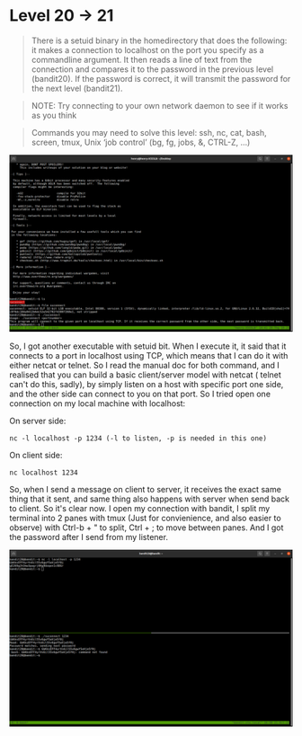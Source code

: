# Level 20 -> 21
> There is a setuid binary in the homedirectory that does the following: it makes a connection to localhost on the port you specify as a commandline argument. It then reads a line of text from the connection and compares it to the password in the previous level (bandit20). If the password is correct, it will transmit the password for the next level (bandit21).

> NOTE: Try connecting to your own network daemon to see if it works as you think

> Commands you may need to solve this level: ssh, nc, cat, bash, screen, tmux, Unix ‘job control’ (bg, fg, jobs, &, CTRL-Z, …)

![Sol](https://github.com/HenryNg101/ctf-write-ups/blob/main/Over_the_wire/Bandit/Level%2020%20-%3E%2021/Images/0.png)

So, I got another executable with setuid bit. When I execute it, it said that it connects to a port in localhost using TCP, which means
that I can do it with either netcat or telnet. So I read the manual doc for both command, and I realised that you can build a basic client/server model with netcat (
telnet can't do this, sadly), by simply listen on a host with specific port one side, and the other side can connect to you on that port. So I tried open one connection
on my local machine with localhost:

On server side: 

    nc -l localhost -p 1234 (-l to listen, -p is needed in this one)
   
On client side:
    
    nc localhost 1234

So, when I send a message on client to server, it receives the exact same thing that it sent, and same thing also happens with server when send back to client. So
it's clear now. I open my connection with bandit, I split my terminal into 2 panes with tmux (Just for convienience, and also easier to observe) with Ctrl-b + " to
split, Ctrl + ; to move between panes. And I got the password after I send from my listener.

![Sol](https://github.com/HenryNg101/ctf-write-ups/blob/main/Over_the_wire/Bandit/Level%2020%20-%3E%2021/Images/1.png)
